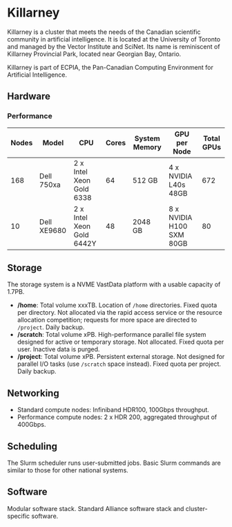 # Killarney

Killarney is a cluster that meets the needs of the Canadian scientific community in artificial intelligence. It is located at the University of Toronto and managed by the Vector Institute and SciNet. Its name is reminiscent of Killarney Provincial Park, located near Georgian Bay, Ontario.

Killarney is part of ECPIA, the Pan-Canadian Computing Environment for Artificial Intelligence.


## Hardware

### Performance

| Nodes | Model             | CPU                     | Cores | System Memory | GPU per Node | Total GPUs |
|-------|----------------------|--------------------------|-------|----------------|---------------|------------|
| 168   | Dell 750xa          | 2 x Intel Xeon Gold 6338 | 64    | 512 GB         | 4 x NVIDIA L40s 48GB | 672        |
| 10    | Dell XE9680         | 2 x Intel Xeon Gold 6442Y | 48    | 2048 GB        | 8 x NVIDIA H100 SXM 80GB | 80         |


## Storage

The storage system is a NVME VastData platform with a usable capacity of 1.7PB.

* **/home**: Total volume xxxTB.  Location of `/home` directories. Fixed quota per directory. Not allocated via the rapid access service or the resource allocation competition; requests for more space are directed to `/project`. Daily backup.
* **/scratch**: Total volume xPB. High-performance parallel file system designed for active or temporary storage. Not allocated. Fixed quota per user. Inactive data is purged.
* **/project**: Total volume xPB. Persistent external storage. Not designed for parallel I/O tasks (use `/scratch` space instead). Fixed quota per project. Daily backup.


## Networking

* Standard compute nodes: Infiniband HDR100, 100Gbps throughput.
* Performance compute nodes: 2 x HDR 200, aggregated throughput of 400Gbps.


## Scheduling

The Slurm scheduler runs user-submitted jobs. Basic Slurm commands are similar to those for other national systems.


## Software

Modular software stack. Standard Alliance software stack and cluster-specific software.
